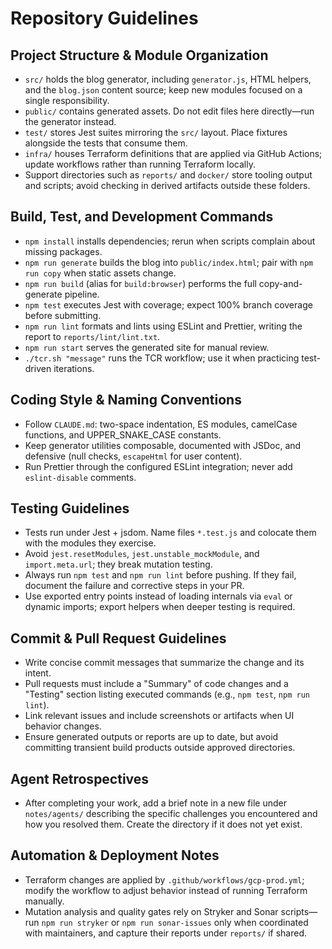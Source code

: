 # Repository Guidelines

## Project Structure & Module Organization
- `src/` holds the blog generator, including `generator.js`, HTML helpers, and the `blog.json` content source; keep new modules focused on a single responsibility.
- `public/` contains generated assets. Do not edit files here directly—run the generator instead.
- `test/` stores Jest suites mirroring the `src/` layout. Place fixtures alongside the tests that consume them.
- `infra/` houses Terraform definitions that are applied via GitHub Actions; update workflows rather than running Terraform locally.
- Support directories such as `reports/` and `docker/` store tooling output and scripts; avoid checking in derived artifacts outside these folders.

## Build, Test, and Development Commands
- `npm install` installs dependencies; rerun when scripts complain about missing packages.
- `npm run generate` builds the blog into `public/index.html`; pair with `npm run copy` when static assets change.
- `npm run build` (alias for `build:browser`) performs the full copy-and-generate pipeline.
- `npm test` executes Jest with coverage; expect 100% branch coverage before submitting.
- `npm run lint` formats and lints using ESLint and Prettier, writing the report to `reports/lint/lint.txt`.
- `npm run start` serves the generated site for manual review.
- `./tcr.sh "message"` runs the TCR workflow; use it when practicing test-driven iterations.

## Coding Style & Naming Conventions
- Follow `CLAUDE.md`: two-space indentation, ES modules, camelCase functions, and UPPER_SNAKE_CASE constants.
- Keep generator utilities composable, documented with JSDoc, and defensive (null checks, `escapeHtml` for user content).
- Run Prettier through the configured ESLint integration; never add `eslint-disable` comments.

## Testing Guidelines
- Tests run under Jest + jsdom. Name files `*.test.js` and colocate them with the modules they exercise.
- Avoid `jest.resetModules`, `jest.unstable_mockModule`, and `import.meta.url`; they break mutation testing.
- Always run `npm test` and `npm run lint` before pushing. If they fail, document the failure and corrective steps in your PR.
- Use exported entry points instead of loading internals via `eval` or dynamic imports; export helpers when deeper testing is required.

## Commit & Pull Request Guidelines
- Write concise commit messages that summarize the change and its intent.
- Pull requests must include a "Summary" of code changes and a "Testing" section listing executed commands (e.g., `npm test`, `npm run lint`).
- Link relevant issues and include screenshots or artifacts when UI behavior changes.
- Ensure generated outputs or reports are up to date, but avoid committing transient build products outside approved directories.

## Agent Retrospectives
- After completing your work, add a brief note in a new file under `notes/agents/` describing the specific challenges you encountered and how you resolved them. Create the directory if it does not yet exist.

## Automation & Deployment Notes
- Terraform changes are applied by `.github/workflows/gcp-prod.yml`; modify the workflow to adjust behavior instead of running Terraform manually.
- Mutation analysis and quality gates rely on Stryker and Sonar scripts—run `npm run stryker` or `npm run sonar-issues` only when coordinated with maintainers, and capture their reports under `reports/` if shared.

